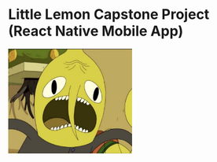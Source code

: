 # Little Lemon Capstone Project (React Native Mobile App)

<img src="lemongrab.png" style="width: 50%">
